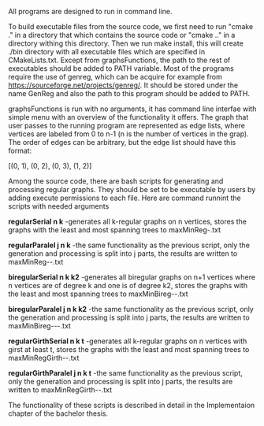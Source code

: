 All programs are designed to run in command line.

To build executable files from the source code, we first need to run "cmake ." in a directory that which contains the source code or "cmake .." in a directory withing this directory. Then we run make install, this will create ./bin directory with all executable files which are specified in CMakeLists.txt.  Except from graphsFunctions, the path to the rest of executables should be added to PATH variable.
Most of the programs require the use of genreg, which can be acquire for example from https://sourceforge.net/projects/genreg/. It should be stored under the name GenReg and also the path to this program should be added to PATH.

graphsFunctions is run with no arguments, it has command line interfae with simple menu with an overview of the functionality it offers. The graph that user passes to the running program are represented as edge lists, where vertices are labeled from 0 to n-1 (n is the number of vertices in the grap). The order of edges can be arbitrary, but the edge list should have this format:

[(0, 1), (0, 2), (0, 3), (1, 2)]

Among the source code, there are bash scripts for generating and processing regular graphs. They should be set to be executable by users by adding execute permissions to each file. 
Here are command runnint the scripts with needed arguments

**regularSerial n k**
-generates all k-regular graphs on n vertices, stores the graphs with the least and most spanning trees to maxMinReg<k>-<n>.txt

**regularParalel j n k**
-the same functionality as the previous script, only the generation and processing is split into j parts, the results are written to maxMinReg<k>-<n>-<j>.txt

**biregularSerial n k k2**
-generates all biregular graphs on n+1 vertices where n vertices are of degree k and one is of degree k2, stores the graphs with the least and most spanning trees to maxMinBireg<k>-<n>-<k2>.txt

**biregularParalel j n k k2**
-the same functionality as the previous script, only the generation and processing is split into j parts, the results are written to maxMinBireg<k>-<n>-<k2>-<j>.txt

**regularGirthSerial n k t**
-generates all k-regular graphs on n vertices with girst at least t, stores the graphs with the least and most spanning trees to maxMinRegGirth<k>-<n>-<t>.txt

**regularGirthParalel j n k t**
-the same functionality as the previous script, only the generation and processing is split into j parts, the results are written to maxMinRegGirth<k>-<n>-<j>.txt

The functionality of these scripts is described in detail in the Implementaion chapter of the bachelor thesis.


